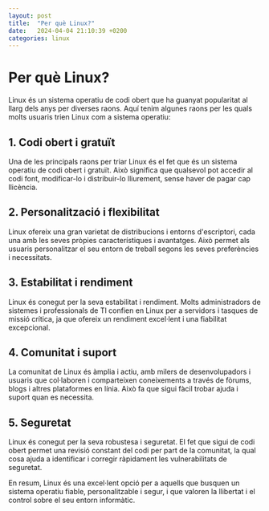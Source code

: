 ```yaml
---
layout: post
title:  "Per què Linux?"
date:   2024-04-04 21:10:39 +0200
categories: linux
---
```

# Per què Linux?

Linux és un sistema operatiu de codi obert que ha guanyat popularitat al llarg dels anys per diverses raons. Aquí tenim algunes raons per les quals molts usuaris trien Linux com a sistema operatiu:

## 1\. Codi obert i gratuït

Una de les principals raons per triar Linux és el fet que és un sistema operatiu de codi obert i gratuït. Això significa que qualsevol pot accedir al codi font, modificar-lo i distribuir-lo lliurement, sense haver de pagar cap llicència.

## 2\. Personalització i flexibilitat

Linux ofereix una gran varietat de distribucions i entorns d'escriptori, cada una amb les seves pròpies característiques i avantatges. Això permet als usuaris personalitzar el seu entorn de treball segons les seves preferències i necessitats.

## 3\. Estabilitat i rendiment

Linux és conegut per la seva estabilitat i rendiment. Molts administradors de sistemes i professionals de TI confien en Linux per a servidors i tasques de missió crítica, ja que ofereix un rendiment excel·lent i una fiabilitat excepcional.

## 4\. Comunitat i suport

La comunitat de Linux és àmplia i actiu, amb milers de desenvolupadors i usuaris que col·laboren i comparteixen coneixements a través de fòrums, blogs i altres plataformes en línia. Això fa que sigui fàcil trobar ajuda i suport quan es necessita.

## 5\. Seguretat

Linux és conegut per la seva robustesa i seguretat. El fet que sigui de codi obert permet una revisió constant del codi per part de la comunitat, la qual cosa ajuda a identificar i corregir ràpidament les vulnerabilitats de seguretat.

En resum, Linux és una excel·lent opció per a aquells que busquen un sistema operatiu fiable, personalitzable i segur, i que valoren la llibertat i el control sobre el seu entorn informàtic.